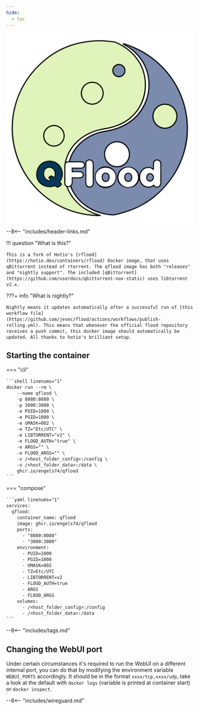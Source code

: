 ```yaml
---
hide:
  - toc
---
```


<div class="image-logo"><img src="/img/image-logos/qflood.svg" alt="logo"></div>

--8<-- "includes/header-links.md"

!!! question "What is this?"

    This is a fork of Hotio's [rflood](https://hotio.dev/containers/rflood) Docker image, that uses qBittorrent instead of rtorrent. The qflood image has both "releases" and "nightly support". The included [qBittorrent](https://github.com/userdocs/qbittorrent-nox-static) uses libtorrent v2.x.

???+ info "What is nightly?"

    Nightly means it updates automatically after a successful run of [this workflow file](https://github.com/jesec/flood/actions/workflows/publish-rolling.yml). This means that whenever the official flood repository receives a push commit, this docker image should automatically be updated. All thanks to hotio's brilliant setup.

## Starting the container

=== "cli"

    ```shell linenums="1"
    docker run --rm \
        --name qflood \
        -p 8080:8080 \
        -p 3000:3000 \
        -e PUID=1000 \
        -e PGID=1000 \
        -e UMASK=002 \
        -e TZ="Etc/UTC" \
        -e LIBTORRENT="v2" \
        -e FLOOD_AUTH="true" \
        -e ARGS="" \
        -e FLOOD_ARGS="" \
        -v /<host_folder_config>:/config \
        -v /<host_folder_data>:/data \
        ghcr.io/engels74/qflood
    ```

=== "compose"

    ```yaml linenums="1"
    services:
      qflood:
        container_name: qflood
        image: ghcr.io/engels74/qflood
        ports:
          - "8080:8080"
          - "3000:3000"
        environment:
          - PUID=1000
          - PGID=1000
          - UMASK=002
          - TZ=Etc/UTC
          - LIBTORRENT=v2
          - FLOOD_AUTH=true
          - ARGS
          - FLOOD_ARGS
        volumes:
          - /<host_folder_config>:/config
          - /<host_folder_data>:/data
    ```

--8<-- "includes/tags.md"

## Changing the WebUI port

Under certain circumstances it's required to run the WebUI on a different internal port, you can do that by modifying the environment variable `WEBUI_PORTS` accordingly. It should be in the format `xxxx/tcp,xxxx/udp`, take a look at the default with `docker logs` (variable is printed at container start) or `docker inspect`.

--8<-- "includes/wireguard.md"
